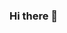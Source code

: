### Hi there 👋

<!--
**Sevvaltaner/sevvaltaner** is a ✨ _special_ ✨ repository because its `README.md` (this file) appears on your GitHub profile.
I am Şevval Taner. I am studying at  Bilkent University. My major is computer science.
Here are some ideas to get you started:

- 🔭 I’m currently working on ...
- 🌱 I’m currently learning ...
- 👯 I’m looking to collaborate on ...
- 🤔 I’m looking for help with ...
- 💬 Ask me about ...
- 📫 How to reach me: ...
- 😄 Pronouns: ...
- ⚡ Fun fact: ...
-->
